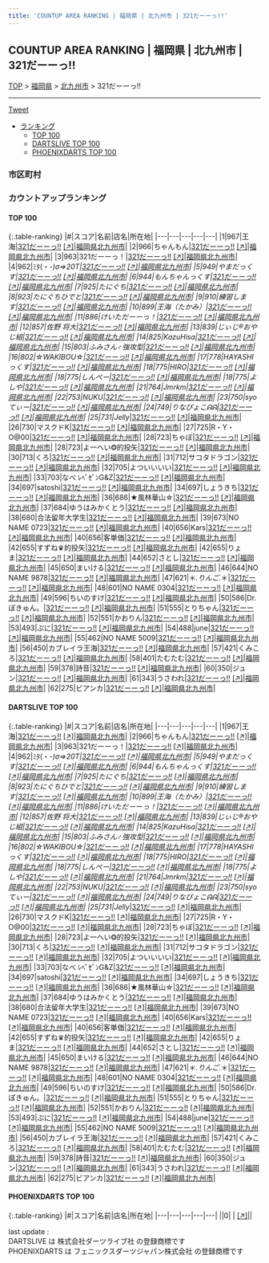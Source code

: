 ```yaml
---
title: 'COUNTUP AREA RANKING | 福岡県 | 北九州市 | 321だーーっ!!'
---
```

## COUNTUP AREA RANKING | 福岡県 | 北九州市 | 321だーーっ!!

[TOP](/darts/rank/) > [福岡県](/darts/rank/福岡県/) > [北九州市](/darts/rank/福岡県/北九州市/) > 321だーーっ!!

___

<a href="https://twitter.com/share?ref_src=twsrc%5Etfw" data-text="COUNTUP AREA RANKING | 福岡県北九州市321だーーっ!!" class="twitter-share-button" data-hashtags="DARTSLIVE,PHOENIXDARTS,darts,ダーツ" data-show-count="false">Tweet</a>

* [ランキング](#カウントアップランキング)
    * [TOP 100](#top-100)
    * [DARTSLIVE TOP 100](#dartslive-top-100)
    * [PHOENIXDARTS TOP 100](#phoenixdarts-top-100)

### 市区町村

<ul>

</ul>

### カウントアップランキング

#### TOP 100



{:.table-ranking}
|#|スコア|名前|店名|所在地|
|---|---|---|---|---|
|1|967|<span class="rank-name-dl">王海</span>|<a href="/darts/rank/shops/f39835de9572b2125f9f3321c1147265.html">321だーーっ!!</a> <a href="https://search.dartslive.com/jp/shop/f39835de9572b2125f9f3321c1147265">[↗]</a>|<a href="/darts/rank/福岡県/北九州市">福岡県北九州市</a>|
|2|966|<span class="rank-name-dl">ちゃんもん</span>|<a href="/darts/rank/shops/f39835de9572b2125f9f3321c1147265.html">321だーーっ!!</a> <a href="https://search.dartslive.com/jp/shop/f39835de9572b2125f9f3321c1147265">[↗]</a>|<a href="/darts/rank/福岡県/北九州市">福岡県北九州市</a>|
|3|963|<span class="rank-name-dl">321だーーっ！</span>|<a href="/darts/rank/shops/f39835de9572b2125f9f3321c1147265.html">321だーーっ!!</a> <a href="https://search.dartslive.com/jp/shop/f39835de9572b2125f9f3321c1147265">[↗]</a>|<a href="/darts/rank/福岡県/北九州市">福岡県北九州市</a>|
|4|962|<span class="rank-name-dl">ﾐﾀ(・_-)σ⇒20T</span>|<a href="/darts/rank/shops/f39835de9572b2125f9f3321c1147265.html">321だーーっ!!</a> <a href="https://search.dartslive.com/jp/shop/f39835de9572b2125f9f3321c1147265">[↗]</a>|<a href="/darts/rank/福岡県/北九州市">福岡県北九州市</a>|
|5|949|<span class="rank-name-dl">やまだっくす</span>|<a href="/darts/rank/shops/f39835de9572b2125f9f3321c1147265.html">321だーーっ!!</a> <a href="https://search.dartslive.com/jp/shop/f39835de9572b2125f9f3321c1147265">[↗]</a>|<a href="/darts/rank/福岡県/北九州市">福岡県北九州市</a>|
|6|944|<span class="rank-name-dl">もんちゃんっくす</span>|<a href="/darts/rank/shops/f39835de9572b2125f9f3321c1147265.html">321だーーっ!!</a> <a href="https://search.dartslive.com/jp/shop/f39835de9572b2125f9f3321c1147265">[↗]</a>|<a href="/darts/rank/福岡県/北九州市">福岡県北九州市</a>|
|7|925|<span class="rank-name-dl">たにぐち</span>|<a href="/darts/rank/shops/f39835de9572b2125f9f3321c1147265.html">321だーーっ!!</a> <a href="https://search.dartslive.com/jp/shop/f39835de9572b2125f9f3321c1147265">[↗]</a>|<a href="/darts/rank/福岡県/北九州市">福岡県北九州市</a>|
|8|923|<span class="rank-name-dl">たにぐちひでと</span>|<a href="/darts/rank/shops/f39835de9572b2125f9f3321c1147265.html">321だーーっ!!</a> <a href="https://search.dartslive.com/jp/shop/f39835de9572b2125f9f3321c1147265">[↗]</a>|<a href="/darts/rank/福岡県/北九州市">福岡県北九州市</a>|
|9|910|<span class="rank-name-dl">練習します</span>|<a href="/darts/rank/shops/f39835de9572b2125f9f3321c1147265.html">321だーーっ!!</a> <a href="https://search.dartslive.com/jp/shop/f39835de9572b2125f9f3321c1147265">[↗]</a>|<a href="/darts/rank/福岡県/北九州市">福岡県北九州市</a>|
|10|899|<span class="rank-name-dl">王海（たかみ）</span>|<a href="/darts/rank/shops/f39835de9572b2125f9f3321c1147265.html">321だーーっ!!</a> <a href="https://search.dartslive.com/jp/shop/f39835de9572b2125f9f3321c1147265">[↗]</a>|<a href="/darts/rank/福岡県/北九州市">福岡県北九州市</a>|
|11|886|<span class="rank-name-dl">けいただーーっ！</span>|<a href="/darts/rank/shops/f39835de9572b2125f9f3321c1147265.html">321だーーっ!!</a> <a href="https://search.dartslive.com/jp/shop/f39835de9572b2125f9f3321c1147265">[↗]</a>|<a href="/darts/rank/福岡県/北九州市">福岡県北九州市</a>|
|12|857|<span class="rank-name-dl">佐野 将大</span>|<a href="/darts/rank/shops/f39835de9572b2125f9f3321c1147265.html">321だーーっ!!</a> <a href="https://search.dartslive.com/jp/shop/f39835de9572b2125f9f3321c1147265">[↗]</a>|<a href="/darts/rank/福岡県/北九州市">福岡県北九州市</a>|
|13|839|<span class="rank-name-dl">じぃじ®おやじ組</span>|<a href="/darts/rank/shops/f39835de9572b2125f9f3321c1147265.html">321だーーっ!!</a> <a href="https://search.dartslive.com/jp/shop/f39835de9572b2125f9f3321c1147265">[↗]</a>|<a href="/darts/rank/福岡県/北九州市">福岡県北九州市</a>|
|14|825|<span class="rank-name-dl">KazuHisa</span>|<a href="/darts/rank/shops/f39835de9572b2125f9f3321c1147265.html">321だーーっ!!</a> <a href="https://search.dartslive.com/jp/shop/f39835de9572b2125f9f3321c1147265">[↗]</a>|<a href="/darts/rank/福岡県/北九州市">福岡県北九州市</a>|
|15|803|<span class="rank-name-dl">ふみさん♂強攻型</span>|<a href="/darts/rank/shops/f39835de9572b2125f9f3321c1147265.html">321だーーっ!!</a> <a href="https://search.dartslive.com/jp/shop/f39835de9572b2125f9f3321c1147265">[↗]</a>|<a href="/darts/rank/福岡県/北九州市">福岡県北九州市</a>|
|16|802|<span class="rank-name-dl">☆WAKIBOU☆</span>|<a href="/darts/rank/shops/f39835de9572b2125f9f3321c1147265.html">321だーーっ!!</a> <a href="https://search.dartslive.com/jp/shop/f39835de9572b2125f9f3321c1147265">[↗]</a>|<a href="/darts/rank/福岡県/北九州市">福岡県北九州市</a>|
|17|778|<span class="rank-name-dl">HAYASHIっくす</span>|<a href="/darts/rank/shops/f39835de9572b2125f9f3321c1147265.html">321だーーっ!!</a> <a href="https://search.dartslive.com/jp/shop/f39835de9572b2125f9f3321c1147265">[↗]</a>|<a href="/darts/rank/福岡県/北九州市">福岡県北九州市</a>|
|18|775|<span class="rank-name-dl">HIRO</span>|<a href="/darts/rank/shops/f39835de9572b2125f9f3321c1147265.html">321だーーっ!!</a> <a href="https://search.dartslive.com/jp/shop/f39835de9572b2125f9f3321c1147265">[↗]</a>|<a href="/darts/rank/福岡県/北九州市">福岡県北九州市</a>|
|18|775|<span class="rank-name-dl">しんぺー</span>|<a href="/darts/rank/shops/f39835de9572b2125f9f3321c1147265.html">321だーーっ!!</a> <a href="https://search.dartslive.com/jp/shop/f39835de9572b2125f9f3321c1147265">[↗]</a>|<a href="/darts/rank/福岡県/北九州市">福岡県北九州市</a>|
|18|775|<span class="rank-name-dl">よしや</span>|<a href="/darts/rank/shops/f39835de9572b2125f9f3321c1147265.html">321だーーっ!!</a> <a href="https://search.dartslive.com/jp/shop/f39835de9572b2125f9f3321c1147265">[↗]</a>|<a href="/darts/rank/福岡県/北九州市">福岡県北九州市</a>|
|21|764|<span class="rank-name-dl">Jmrkm</span>|<a href="/darts/rank/shops/f39835de9572b2125f9f3321c1147265.html">321だーーっ!!</a> <a href="https://search.dartslive.com/jp/shop/f39835de9572b2125f9f3321c1147265">[↗]</a>|<a href="/darts/rank/福岡県/北九州市">福岡県北九州市</a>|
|22|753|<span class="rank-name-dl">NUKU</span>|<a href="/darts/rank/shops/f39835de9572b2125f9f3321c1147265.html">321だーーっ!!</a> <a href="https://search.dartslive.com/jp/shop/f39835de9572b2125f9f3321c1147265">[↗]</a>|<a href="/darts/rank/福岡県/北九州市">福岡県北九州市</a>|
|23|750|<span class="rank-name-dl">syoてぃー</span>|<a href="/darts/rank/shops/f39835de9572b2125f9f3321c1147265.html">321だーーっ!!</a> <a href="https://search.dartslive.com/jp/shop/f39835de9572b2125f9f3321c1147265">[↗]</a>|<a href="/darts/rank/福岡県/北九州市">福岡県北九州市</a>|
|24|749|<span class="rank-name-dl">りなぴょこᕱᕱ︎</span>|<a href="/darts/rank/shops/f39835de9572b2125f9f3321c1147265.html">321だーーっ!!</a> <a href="https://search.dartslive.com/jp/shop/f39835de9572b2125f9f3321c1147265">[↗]</a>|<a href="/darts/rank/福岡県/北九州市">福岡県北九州市</a>|
|25|731|<span class="rank-name-dl">Jelly_</span>|<a href="/darts/rank/shops/f39835de9572b2125f9f3321c1147265.html">321だーーっ!!</a> <a href="https://search.dartslive.com/jp/shop/f39835de9572b2125f9f3321c1147265">[↗]</a>|<a href="/darts/rank/福岡県/北九州市">福岡県北九州市</a>|
|26|730|<span class="rank-name-dl">マスクドK</span>|<a href="/darts/rank/shops/f39835de9572b2125f9f3321c1147265.html">321だーーっ!!</a> <a href="https://search.dartslive.com/jp/shop/f39835de9572b2125f9f3321c1147265">[↗]</a>|<a href="/darts/rank/福岡県/北九州市">福岡県北九州市</a>|
|27|725|<span class="rank-name-dl">R・Y・O@00</span>|<a href="/darts/rank/shops/f39835de9572b2125f9f3321c1147265.html">321だーーっ!!</a> <a href="https://search.dartslive.com/jp/shop/f39835de9572b2125f9f3321c1147265">[↗]</a>|<a href="/darts/rank/福岡県/北九州市">福岡県北九州市</a>|
|28|723|<span class="rank-name-dl">ちゃぼ</span>|<a href="/darts/rank/shops/f39835de9572b2125f9f3321c1147265.html">321だーーっ!!</a> <a href="https://search.dartslive.com/jp/shop/f39835de9572b2125f9f3321c1147265">[↗]</a>|<a href="/darts/rank/福岡県/北九州市">福岡県北九州市</a>|
|28|723|<span class="rank-name-dl">よ一へい❂的投矢</span>|<a href="/darts/rank/shops/f39835de9572b2125f9f3321c1147265.html">321だーーっ!!</a> <a href="https://search.dartslive.com/jp/shop/f39835de9572b2125f9f3321c1147265">[↗]</a>|<a href="/darts/rank/福岡県/北九州市">福岡県北九州市</a>|
|30|713|<span class="rank-name-dl">くろ</span>|<a href="/darts/rank/shops/f39835de9572b2125f9f3321c1147265.html">321だーーっ!!</a> <a href="https://search.dartslive.com/jp/shop/f39835de9572b2125f9f3321c1147265">[↗]</a>|<a href="/darts/rank/福岡県/北九州市">福岡県北九州市</a>|
|31|712|<span class="rank-name-dl">サコタドラゴン</span>|<a href="/darts/rank/shops/f39835de9572b2125f9f3321c1147265.html">321だーーっ!!</a> <a href="https://search.dartslive.com/jp/shop/f39835de9572b2125f9f3321c1147265">[↗]</a>|<a href="/darts/rank/福岡県/北九州市">福岡県北九州市</a>|
|32|705|<span class="rank-name-dl">よついいいい</span>|<a href="/darts/rank/shops/f39835de9572b2125f9f3321c1147265.html">321だーーっ!!</a> <a href="https://search.dartslive.com/jp/shop/f39835de9572b2125f9f3321c1147265">[↗]</a>|<a href="/darts/rank/福岡県/北九州市">福岡県北九州市</a>|
|33|703|<span class="rank-name-dl">なべ ﾚﾍﾟｾﾞﾝG&amp;Z</span>|<a href="/darts/rank/shops/f39835de9572b2125f9f3321c1147265.html">321だーーっ!!</a> <a href="https://search.dartslive.com/jp/shop/f39835de9572b2125f9f3321c1147265">[↗]</a>|<a href="/darts/rank/福岡県/北九州市">福岡県北九州市</a>|
|34|697|<span class="rank-name-dl">satoshi</span>|<a href="/darts/rank/shops/f39835de9572b2125f9f3321c1147265.html">321だーーっ!!</a> <a href="https://search.dartslive.com/jp/shop/f39835de9572b2125f9f3321c1147265">[↗]</a>|<a href="/darts/rank/福岡県/北九州市">福岡県北九州市</a>|
|34|697|<span class="rank-name-dl">しょうきち</span>|<a href="/darts/rank/shops/f39835de9572b2125f9f3321c1147265.html">321だーーっ!!</a> <a href="https://search.dartslive.com/jp/shop/f39835de9572b2125f9f3321c1147265">[↗]</a>|<a href="/darts/rank/福岡県/北九州市">福岡県北九州市</a>|
|36|686|<span class="rank-name-dl">★風林華山☆</span>|<a href="/darts/rank/shops/f39835de9572b2125f9f3321c1147265.html">321だーーっ!!</a> <a href="https://search.dartslive.com/jp/shop/f39835de9572b2125f9f3321c1147265">[↗]</a>|<a href="/darts/rank/福岡県/北九州市">福岡県北九州市</a>|
|37|684|<span class="rank-name-dl">ゆうはみかくとう</span>|<a href="/darts/rank/shops/f39835de9572b2125f9f3321c1147265.html">321だーーっ!!</a> <a href="https://search.dartslive.com/jp/shop/f39835de9572b2125f9f3321c1147265">[↗]</a>|<a href="/darts/rank/福岡県/北九州市">福岡県北九州市</a>|
|38|680|<span class="rank-name-dl">合法留年大学生</span>|<a href="/darts/rank/shops/f39835de9572b2125f9f3321c1147265.html">321だーーっ!!</a> <a href="https://search.dartslive.com/jp/shop/f39835de9572b2125f9f3321c1147265">[↗]</a>|<a href="/darts/rank/福岡県/北九州市">福岡県北九州市</a>|
|39|673|<span class="rank-name-dl">NO NAME 0723</span>|<a href="/darts/rank/shops/f39835de9572b2125f9f3321c1147265.html">321だーーっ!!</a> <a href="https://search.dartslive.com/jp/shop/f39835de9572b2125f9f3321c1147265">[↗]</a>|<a href="/darts/rank/福岡県/北九州市">福岡県北九州市</a>|
|40|656|<span class="rank-name-dl">Kars</span>|<a href="/darts/rank/shops/f39835de9572b2125f9f3321c1147265.html">321だーーっ!!</a> <a href="https://search.dartslive.com/jp/shop/f39835de9572b2125f9f3321c1147265">[↗]</a>|<a href="/darts/rank/福岡県/北九州市">福岡県北九州市</a>|
|40|656|<span class="rank-name-dl">客単価</span>|<a href="/darts/rank/shops/f39835de9572b2125f9f3321c1147265.html">321だーーっ!!</a> <a href="https://search.dartslive.com/jp/shop/f39835de9572b2125f9f3321c1147265">[↗]</a>|<a href="/darts/rank/福岡県/北九州市">福岡県北九州市</a>|
|42|655|<span class="rank-name-dl">すずね♛的投矢</span>|<a href="/darts/rank/shops/f39835de9572b2125f9f3321c1147265.html">321だーーっ!!</a> <a href="https://search.dartslive.com/jp/shop/f39835de9572b2125f9f3321c1147265">[↗]</a>|<a href="/darts/rank/福岡県/北九州市">福岡県北九州市</a>|
|42|655|<span class="rank-name-dl">りょま</span>|<a href="/darts/rank/shops/f39835de9572b2125f9f3321c1147265.html">321だーーっ!!</a> <a href="https://search.dartslive.com/jp/shop/f39835de9572b2125f9f3321c1147265">[↗]</a>|<a href="/darts/rank/福岡県/北九州市">福岡県北九州市</a>|
|44|652|<span class="rank-name-dl">さとし</span>|<a href="/darts/rank/shops/f39835de9572b2125f9f3321c1147265.html">321だーーっ!!</a> <a href="https://search.dartslive.com/jp/shop/f39835de9572b2125f9f3321c1147265">[↗]</a>|<a href="/darts/rank/福岡県/北九州市">福岡県北九州市</a>|
|45|650|<span class="rank-name-dl">まいける</span>|<a href="/darts/rank/shops/f39835de9572b2125f9f3321c1147265.html">321だーーっ!!</a> <a href="https://search.dartslive.com/jp/shop/f39835de9572b2125f9f3321c1147265">[↗]</a>|<a href="/darts/rank/福岡県/北九州市">福岡県北九州市</a>|
|46|644|<span class="rank-name-dl">NO NAME 9878</span>|<a href="/darts/rank/shops/f39835de9572b2125f9f3321c1147265.html">321だーーっ!!</a> <a href="https://search.dartslive.com/jp/shop/f39835de9572b2125f9f3321c1147265">[↗]</a>|<a href="/darts/rank/福岡県/北九州市">福岡県北九州市</a>|
|47|621|<span class="rank-name-dl">＊*.りんご.*＊</span>|<a href="/darts/rank/shops/f39835de9572b2125f9f3321c1147265.html">321だーーっ!!</a> <a href="https://search.dartslive.com/jp/shop/f39835de9572b2125f9f3321c1147265">[↗]</a>|<a href="/darts/rank/福岡県/北九州市">福岡県北九州市</a>|
|48|601|<span class="rank-name-dl">NO NAME 0304</span>|<a href="/darts/rank/shops/f39835de9572b2125f9f3321c1147265.html">321だーーっ!!</a> <a href="https://search.dartslive.com/jp/shop/f39835de9572b2125f9f3321c1147265">[↗]</a>|<a href="/darts/rank/福岡県/北九州市">福岡県北九州市</a>|
|49|596|<span class="rank-name-dl">ちいのすけ</span>|<a href="/darts/rank/shops/f39835de9572b2125f9f3321c1147265.html">321だーーっ!!</a> <a href="https://search.dartslive.com/jp/shop/f39835de9572b2125f9f3321c1147265">[↗]</a>|<a href="/darts/rank/福岡県/北九州市">福岡県北九州市</a>|
|50|586|<span class="rank-name-dl">Dr.ぽきゅん。</span>|<a href="/darts/rank/shops/f39835de9572b2125f9f3321c1147265.html">321だーーっ!!</a> <a href="https://search.dartslive.com/jp/shop/f39835de9572b2125f9f3321c1147265">[↗]</a>|<a href="/darts/rank/福岡県/北九州市">福岡県北九州市</a>|
|51|555|<span class="rank-name-dl">とりちゃん</span>|<a href="/darts/rank/shops/f39835de9572b2125f9f3321c1147265.html">321だーーっ!!</a> <a href="https://search.dartslive.com/jp/shop/f39835de9572b2125f9f3321c1147265">[↗]</a>|<a href="/darts/rank/福岡県/北九州市">福岡県北九州市</a>|
|52|551|<span class="rank-name-dl">かおりん</span>|<a href="/darts/rank/shops/f39835de9572b2125f9f3321c1147265.html">321だーーっ!!</a> <a href="https://search.dartslive.com/jp/shop/f39835de9572b2125f9f3321c1147265">[↗]</a>|<a href="/darts/rank/福岡県/北九州市">福岡県北九州市</a>|
|53|493|<span class="rank-name-dl">ぷに</span>|<a href="/darts/rank/shops/f39835de9572b2125f9f3321c1147265.html">321だーーっ!!</a> <a href="https://search.dartslive.com/jp/shop/f39835de9572b2125f9f3321c1147265">[↗]</a>|<a href="/darts/rank/福岡県/北九州市">福岡県北九州市</a>|
|54|488|<span class="rank-name-dl">june</span>|<a href="/darts/rank/shops/f39835de9572b2125f9f3321c1147265.html">321だーーっ!!</a> <a href="https://search.dartslive.com/jp/shop/f39835de9572b2125f9f3321c1147265">[↗]</a>|<a href="/darts/rank/福岡県/北九州市">福岡県北九州市</a>|
|55|462|<span class="rank-name-dl">NO NAME 5009</span>|<a href="/darts/rank/shops/f39835de9572b2125f9f3321c1147265.html">321だーーっ!!</a> <a href="https://search.dartslive.com/jp/shop/f39835de9572b2125f9f3321c1147265">[↗]</a>|<a href="/darts/rank/福岡県/北九州市">福岡県北九州市</a>|
|56|450|<span class="rank-name-dl">カブレイラ王海</span>|<a href="/darts/rank/shops/f39835de9572b2125f9f3321c1147265.html">321だーーっ!!</a> <a href="https://search.dartslive.com/jp/shop/f39835de9572b2125f9f3321c1147265">[↗]</a>|<a href="/darts/rank/福岡県/北九州市">福岡県北九州市</a>|
|57|421|<span class="rank-name-dl">くみころ</span>|<a href="/darts/rank/shops/f39835de9572b2125f9f3321c1147265.html">321だーーっ!!</a> <a href="https://search.dartslive.com/jp/shop/f39835de9572b2125f9f3321c1147265">[↗]</a>|<a href="/darts/rank/福岡県/北九州市">福岡県北九州市</a>|
|58|401|<span class="rank-name-dl">たむたむ</span>|<a href="/darts/rank/shops/f39835de9572b2125f9f3321c1147265.html">321だーーっ!!</a> <a href="https://search.dartslive.com/jp/shop/f39835de9572b2125f9f3321c1147265">[↗]</a>|<a href="/darts/rank/福岡県/北九州市">福岡県北九州市</a>|
|59|378|<span class="rank-name-dl">詩音</span>|<a href="/darts/rank/shops/f39835de9572b2125f9f3321c1147265.html">321だーーっ!!</a> <a href="https://search.dartslive.com/jp/shop/f39835de9572b2125f9f3321c1147265">[↗]</a>|<a href="/darts/rank/福岡県/北九州市">福岡県北九州市</a>|
|60|350|<span class="rank-name-dl">ジュン</span>|<a href="/darts/rank/shops/f39835de9572b2125f9f3321c1147265.html">321だーーっ!!</a> <a href="https://search.dartslive.com/jp/shop/f39835de9572b2125f9f3321c1147265">[↗]</a>|<a href="/darts/rank/福岡県/北九州市">福岡県北九州市</a>|
|61|343|<span class="rank-name-dl">うさわれ</span>|<a href="/darts/rank/shops/f39835de9572b2125f9f3321c1147265.html">321だーーっ!!</a> <a href="https://search.dartslive.com/jp/shop/f39835de9572b2125f9f3321c1147265">[↗]</a>|<a href="/darts/rank/福岡県/北九州市">福岡県北九州市</a>|
|62|275|<span class="rank-name-dl">ビアンカ</span>|<a href="/darts/rank/shops/f39835de9572b2125f9f3321c1147265.html">321だーーっ!!</a> <a href="https://search.dartslive.com/jp/shop/f39835de9572b2125f9f3321c1147265">[↗]</a>|<a href="/darts/rank/福岡県/北九州市">福岡県北九州市</a>|


#### DARTSLIVE TOP 100



{:.table-ranking}
|#|スコア|名前|店名|所在地|
|---|---|---|---|---|
|1|967|<span class="rank-name-dl">王海</span>|<a href="/darts/rank/shops/f39835de9572b2125f9f3321c1147265.html">321だーーっ!!</a> <a href="https://search.dartslive.com/jp/shop/f39835de9572b2125f9f3321c1147265">[↗]</a>|<a href="/darts/rank/福岡県/北九州市">福岡県北九州市</a>|
|2|966|<span class="rank-name-dl">ちゃんもん</span>|<a href="/darts/rank/shops/f39835de9572b2125f9f3321c1147265.html">321だーーっ!!</a> <a href="https://search.dartslive.com/jp/shop/f39835de9572b2125f9f3321c1147265">[↗]</a>|<a href="/darts/rank/福岡県/北九州市">福岡県北九州市</a>|
|3|963|<span class="rank-name-dl">321だーーっ！</span>|<a href="/darts/rank/shops/f39835de9572b2125f9f3321c1147265.html">321だーーっ!!</a> <a href="https://search.dartslive.com/jp/shop/f39835de9572b2125f9f3321c1147265">[↗]</a>|<a href="/darts/rank/福岡県/北九州市">福岡県北九州市</a>|
|4|962|<span class="rank-name-dl">ﾐﾀ(・_-)σ⇒20T</span>|<a href="/darts/rank/shops/f39835de9572b2125f9f3321c1147265.html">321だーーっ!!</a> <a href="https://search.dartslive.com/jp/shop/f39835de9572b2125f9f3321c1147265">[↗]</a>|<a href="/darts/rank/福岡県/北九州市">福岡県北九州市</a>|
|5|949|<span class="rank-name-dl">やまだっくす</span>|<a href="/darts/rank/shops/f39835de9572b2125f9f3321c1147265.html">321だーーっ!!</a> <a href="https://search.dartslive.com/jp/shop/f39835de9572b2125f9f3321c1147265">[↗]</a>|<a href="/darts/rank/福岡県/北九州市">福岡県北九州市</a>|
|6|944|<span class="rank-name-dl">もんちゃんっくす</span>|<a href="/darts/rank/shops/f39835de9572b2125f9f3321c1147265.html">321だーーっ!!</a> <a href="https://search.dartslive.com/jp/shop/f39835de9572b2125f9f3321c1147265">[↗]</a>|<a href="/darts/rank/福岡県/北九州市">福岡県北九州市</a>|
|7|925|<span class="rank-name-dl">たにぐち</span>|<a href="/darts/rank/shops/f39835de9572b2125f9f3321c1147265.html">321だーーっ!!</a> <a href="https://search.dartslive.com/jp/shop/f39835de9572b2125f9f3321c1147265">[↗]</a>|<a href="/darts/rank/福岡県/北九州市">福岡県北九州市</a>|
|8|923|<span class="rank-name-dl">たにぐちひでと</span>|<a href="/darts/rank/shops/f39835de9572b2125f9f3321c1147265.html">321だーーっ!!</a> <a href="https://search.dartslive.com/jp/shop/f39835de9572b2125f9f3321c1147265">[↗]</a>|<a href="/darts/rank/福岡県/北九州市">福岡県北九州市</a>|
|9|910|<span class="rank-name-dl">練習します</span>|<a href="/darts/rank/shops/f39835de9572b2125f9f3321c1147265.html">321だーーっ!!</a> <a href="https://search.dartslive.com/jp/shop/f39835de9572b2125f9f3321c1147265">[↗]</a>|<a href="/darts/rank/福岡県/北九州市">福岡県北九州市</a>|
|10|899|<span class="rank-name-dl">王海（たかみ）</span>|<a href="/darts/rank/shops/f39835de9572b2125f9f3321c1147265.html">321だーーっ!!</a> <a href="https://search.dartslive.com/jp/shop/f39835de9572b2125f9f3321c1147265">[↗]</a>|<a href="/darts/rank/福岡県/北九州市">福岡県北九州市</a>|
|11|886|<span class="rank-name-dl">けいただーーっ！</span>|<a href="/darts/rank/shops/f39835de9572b2125f9f3321c1147265.html">321だーーっ!!</a> <a href="https://search.dartslive.com/jp/shop/f39835de9572b2125f9f3321c1147265">[↗]</a>|<a href="/darts/rank/福岡県/北九州市">福岡県北九州市</a>|
|12|857|<span class="rank-name-dl">佐野 将大</span>|<a href="/darts/rank/shops/f39835de9572b2125f9f3321c1147265.html">321だーーっ!!</a> <a href="https://search.dartslive.com/jp/shop/f39835de9572b2125f9f3321c1147265">[↗]</a>|<a href="/darts/rank/福岡県/北九州市">福岡県北九州市</a>|
|13|839|<span class="rank-name-dl">じぃじ®おやじ組</span>|<a href="/darts/rank/shops/f39835de9572b2125f9f3321c1147265.html">321だーーっ!!</a> <a href="https://search.dartslive.com/jp/shop/f39835de9572b2125f9f3321c1147265">[↗]</a>|<a href="/darts/rank/福岡県/北九州市">福岡県北九州市</a>|
|14|825|<span class="rank-name-dl">KazuHisa</span>|<a href="/darts/rank/shops/f39835de9572b2125f9f3321c1147265.html">321だーーっ!!</a> <a href="https://search.dartslive.com/jp/shop/f39835de9572b2125f9f3321c1147265">[↗]</a>|<a href="/darts/rank/福岡県/北九州市">福岡県北九州市</a>|
|15|803|<span class="rank-name-dl">ふみさん♂強攻型</span>|<a href="/darts/rank/shops/f39835de9572b2125f9f3321c1147265.html">321だーーっ!!</a> <a href="https://search.dartslive.com/jp/shop/f39835de9572b2125f9f3321c1147265">[↗]</a>|<a href="/darts/rank/福岡県/北九州市">福岡県北九州市</a>|
|16|802|<span class="rank-name-dl">☆WAKIBOU☆</span>|<a href="/darts/rank/shops/f39835de9572b2125f9f3321c1147265.html">321だーーっ!!</a> <a href="https://search.dartslive.com/jp/shop/f39835de9572b2125f9f3321c1147265">[↗]</a>|<a href="/darts/rank/福岡県/北九州市">福岡県北九州市</a>|
|17|778|<span class="rank-name-dl">HAYASHIっくす</span>|<a href="/darts/rank/shops/f39835de9572b2125f9f3321c1147265.html">321だーーっ!!</a> <a href="https://search.dartslive.com/jp/shop/f39835de9572b2125f9f3321c1147265">[↗]</a>|<a href="/darts/rank/福岡県/北九州市">福岡県北九州市</a>|
|18|775|<span class="rank-name-dl">HIRO</span>|<a href="/darts/rank/shops/f39835de9572b2125f9f3321c1147265.html">321だーーっ!!</a> <a href="https://search.dartslive.com/jp/shop/f39835de9572b2125f9f3321c1147265">[↗]</a>|<a href="/darts/rank/福岡県/北九州市">福岡県北九州市</a>|
|18|775|<span class="rank-name-dl">しんぺー</span>|<a href="/darts/rank/shops/f39835de9572b2125f9f3321c1147265.html">321だーーっ!!</a> <a href="https://search.dartslive.com/jp/shop/f39835de9572b2125f9f3321c1147265">[↗]</a>|<a href="/darts/rank/福岡県/北九州市">福岡県北九州市</a>|
|18|775|<span class="rank-name-dl">よしや</span>|<a href="/darts/rank/shops/f39835de9572b2125f9f3321c1147265.html">321だーーっ!!</a> <a href="https://search.dartslive.com/jp/shop/f39835de9572b2125f9f3321c1147265">[↗]</a>|<a href="/darts/rank/福岡県/北九州市">福岡県北九州市</a>|
|21|764|<span class="rank-name-dl">Jmrkm</span>|<a href="/darts/rank/shops/f39835de9572b2125f9f3321c1147265.html">321だーーっ!!</a> <a href="https://search.dartslive.com/jp/shop/f39835de9572b2125f9f3321c1147265">[↗]</a>|<a href="/darts/rank/福岡県/北九州市">福岡県北九州市</a>|
|22|753|<span class="rank-name-dl">NUKU</span>|<a href="/darts/rank/shops/f39835de9572b2125f9f3321c1147265.html">321だーーっ!!</a> <a href="https://search.dartslive.com/jp/shop/f39835de9572b2125f9f3321c1147265">[↗]</a>|<a href="/darts/rank/福岡県/北九州市">福岡県北九州市</a>|
|23|750|<span class="rank-name-dl">syoてぃー</span>|<a href="/darts/rank/shops/f39835de9572b2125f9f3321c1147265.html">321だーーっ!!</a> <a href="https://search.dartslive.com/jp/shop/f39835de9572b2125f9f3321c1147265">[↗]</a>|<a href="/darts/rank/福岡県/北九州市">福岡県北九州市</a>|
|24|749|<span class="rank-name-dl">りなぴょこᕱᕱ︎</span>|<a href="/darts/rank/shops/f39835de9572b2125f9f3321c1147265.html">321だーーっ!!</a> <a href="https://search.dartslive.com/jp/shop/f39835de9572b2125f9f3321c1147265">[↗]</a>|<a href="/darts/rank/福岡県/北九州市">福岡県北九州市</a>|
|25|731|<span class="rank-name-dl">Jelly_</span>|<a href="/darts/rank/shops/f39835de9572b2125f9f3321c1147265.html">321だーーっ!!</a> <a href="https://search.dartslive.com/jp/shop/f39835de9572b2125f9f3321c1147265">[↗]</a>|<a href="/darts/rank/福岡県/北九州市">福岡県北九州市</a>|
|26|730|<span class="rank-name-dl">マスクドK</span>|<a href="/darts/rank/shops/f39835de9572b2125f9f3321c1147265.html">321だーーっ!!</a> <a href="https://search.dartslive.com/jp/shop/f39835de9572b2125f9f3321c1147265">[↗]</a>|<a href="/darts/rank/福岡県/北九州市">福岡県北九州市</a>|
|27|725|<span class="rank-name-dl">R・Y・O@00</span>|<a href="/darts/rank/shops/f39835de9572b2125f9f3321c1147265.html">321だーーっ!!</a> <a href="https://search.dartslive.com/jp/shop/f39835de9572b2125f9f3321c1147265">[↗]</a>|<a href="/darts/rank/福岡県/北九州市">福岡県北九州市</a>|
|28|723|<span class="rank-name-dl">ちゃぼ</span>|<a href="/darts/rank/shops/f39835de9572b2125f9f3321c1147265.html">321だーーっ!!</a> <a href="https://search.dartslive.com/jp/shop/f39835de9572b2125f9f3321c1147265">[↗]</a>|<a href="/darts/rank/福岡県/北九州市">福岡県北九州市</a>|
|28|723|<span class="rank-name-dl">よ一へい❂的投矢</span>|<a href="/darts/rank/shops/f39835de9572b2125f9f3321c1147265.html">321だーーっ!!</a> <a href="https://search.dartslive.com/jp/shop/f39835de9572b2125f9f3321c1147265">[↗]</a>|<a href="/darts/rank/福岡県/北九州市">福岡県北九州市</a>|
|30|713|<span class="rank-name-dl">くろ</span>|<a href="/darts/rank/shops/f39835de9572b2125f9f3321c1147265.html">321だーーっ!!</a> <a href="https://search.dartslive.com/jp/shop/f39835de9572b2125f9f3321c1147265">[↗]</a>|<a href="/darts/rank/福岡県/北九州市">福岡県北九州市</a>|
|31|712|<span class="rank-name-dl">サコタドラゴン</span>|<a href="/darts/rank/shops/f39835de9572b2125f9f3321c1147265.html">321だーーっ!!</a> <a href="https://search.dartslive.com/jp/shop/f39835de9572b2125f9f3321c1147265">[↗]</a>|<a href="/darts/rank/福岡県/北九州市">福岡県北九州市</a>|
|32|705|<span class="rank-name-dl">よついいいい</span>|<a href="/darts/rank/shops/f39835de9572b2125f9f3321c1147265.html">321だーーっ!!</a> <a href="https://search.dartslive.com/jp/shop/f39835de9572b2125f9f3321c1147265">[↗]</a>|<a href="/darts/rank/福岡県/北九州市">福岡県北九州市</a>|
|33|703|<span class="rank-name-dl">なべ ﾚﾍﾟｾﾞﾝG&amp;Z</span>|<a href="/darts/rank/shops/f39835de9572b2125f9f3321c1147265.html">321だーーっ!!</a> <a href="https://search.dartslive.com/jp/shop/f39835de9572b2125f9f3321c1147265">[↗]</a>|<a href="/darts/rank/福岡県/北九州市">福岡県北九州市</a>|
|34|697|<span class="rank-name-dl">satoshi</span>|<a href="/darts/rank/shops/f39835de9572b2125f9f3321c1147265.html">321だーーっ!!</a> <a href="https://search.dartslive.com/jp/shop/f39835de9572b2125f9f3321c1147265">[↗]</a>|<a href="/darts/rank/福岡県/北九州市">福岡県北九州市</a>|
|34|697|<span class="rank-name-dl">しょうきち</span>|<a href="/darts/rank/shops/f39835de9572b2125f9f3321c1147265.html">321だーーっ!!</a> <a href="https://search.dartslive.com/jp/shop/f39835de9572b2125f9f3321c1147265">[↗]</a>|<a href="/darts/rank/福岡県/北九州市">福岡県北九州市</a>|
|36|686|<span class="rank-name-dl">★風林華山☆</span>|<a href="/darts/rank/shops/f39835de9572b2125f9f3321c1147265.html">321だーーっ!!</a> <a href="https://search.dartslive.com/jp/shop/f39835de9572b2125f9f3321c1147265">[↗]</a>|<a href="/darts/rank/福岡県/北九州市">福岡県北九州市</a>|
|37|684|<span class="rank-name-dl">ゆうはみかくとう</span>|<a href="/darts/rank/shops/f39835de9572b2125f9f3321c1147265.html">321だーーっ!!</a> <a href="https://search.dartslive.com/jp/shop/f39835de9572b2125f9f3321c1147265">[↗]</a>|<a href="/darts/rank/福岡県/北九州市">福岡県北九州市</a>|
|38|680|<span class="rank-name-dl">合法留年大学生</span>|<a href="/darts/rank/shops/f39835de9572b2125f9f3321c1147265.html">321だーーっ!!</a> <a href="https://search.dartslive.com/jp/shop/f39835de9572b2125f9f3321c1147265">[↗]</a>|<a href="/darts/rank/福岡県/北九州市">福岡県北九州市</a>|
|39|673|<span class="rank-name-dl">NO NAME 0723</span>|<a href="/darts/rank/shops/f39835de9572b2125f9f3321c1147265.html">321だーーっ!!</a> <a href="https://search.dartslive.com/jp/shop/f39835de9572b2125f9f3321c1147265">[↗]</a>|<a href="/darts/rank/福岡県/北九州市">福岡県北九州市</a>|
|40|656|<span class="rank-name-dl">Kars</span>|<a href="/darts/rank/shops/f39835de9572b2125f9f3321c1147265.html">321だーーっ!!</a> <a href="https://search.dartslive.com/jp/shop/f39835de9572b2125f9f3321c1147265">[↗]</a>|<a href="/darts/rank/福岡県/北九州市">福岡県北九州市</a>|
|40|656|<span class="rank-name-dl">客単価</span>|<a href="/darts/rank/shops/f39835de9572b2125f9f3321c1147265.html">321だーーっ!!</a> <a href="https://search.dartslive.com/jp/shop/f39835de9572b2125f9f3321c1147265">[↗]</a>|<a href="/darts/rank/福岡県/北九州市">福岡県北九州市</a>|
|42|655|<span class="rank-name-dl">すずね♛的投矢</span>|<a href="/darts/rank/shops/f39835de9572b2125f9f3321c1147265.html">321だーーっ!!</a> <a href="https://search.dartslive.com/jp/shop/f39835de9572b2125f9f3321c1147265">[↗]</a>|<a href="/darts/rank/福岡県/北九州市">福岡県北九州市</a>|
|42|655|<span class="rank-name-dl">りょま</span>|<a href="/darts/rank/shops/f39835de9572b2125f9f3321c1147265.html">321だーーっ!!</a> <a href="https://search.dartslive.com/jp/shop/f39835de9572b2125f9f3321c1147265">[↗]</a>|<a href="/darts/rank/福岡県/北九州市">福岡県北九州市</a>|
|44|652|<span class="rank-name-dl">さとし</span>|<a href="/darts/rank/shops/f39835de9572b2125f9f3321c1147265.html">321だーーっ!!</a> <a href="https://search.dartslive.com/jp/shop/f39835de9572b2125f9f3321c1147265">[↗]</a>|<a href="/darts/rank/福岡県/北九州市">福岡県北九州市</a>|
|45|650|<span class="rank-name-dl">まいける</span>|<a href="/darts/rank/shops/f39835de9572b2125f9f3321c1147265.html">321だーーっ!!</a> <a href="https://search.dartslive.com/jp/shop/f39835de9572b2125f9f3321c1147265">[↗]</a>|<a href="/darts/rank/福岡県/北九州市">福岡県北九州市</a>|
|46|644|<span class="rank-name-dl">NO NAME 9878</span>|<a href="/darts/rank/shops/f39835de9572b2125f9f3321c1147265.html">321だーーっ!!</a> <a href="https://search.dartslive.com/jp/shop/f39835de9572b2125f9f3321c1147265">[↗]</a>|<a href="/darts/rank/福岡県/北九州市">福岡県北九州市</a>|
|47|621|<span class="rank-name-dl">＊*.りんご.*＊</span>|<a href="/darts/rank/shops/f39835de9572b2125f9f3321c1147265.html">321だーーっ!!</a> <a href="https://search.dartslive.com/jp/shop/f39835de9572b2125f9f3321c1147265">[↗]</a>|<a href="/darts/rank/福岡県/北九州市">福岡県北九州市</a>|
|48|601|<span class="rank-name-dl">NO NAME 0304</span>|<a href="/darts/rank/shops/f39835de9572b2125f9f3321c1147265.html">321だーーっ!!</a> <a href="https://search.dartslive.com/jp/shop/f39835de9572b2125f9f3321c1147265">[↗]</a>|<a href="/darts/rank/福岡県/北九州市">福岡県北九州市</a>|
|49|596|<span class="rank-name-dl">ちいのすけ</span>|<a href="/darts/rank/shops/f39835de9572b2125f9f3321c1147265.html">321だーーっ!!</a> <a href="https://search.dartslive.com/jp/shop/f39835de9572b2125f9f3321c1147265">[↗]</a>|<a href="/darts/rank/福岡県/北九州市">福岡県北九州市</a>|
|50|586|<span class="rank-name-dl">Dr.ぽきゅん。</span>|<a href="/darts/rank/shops/f39835de9572b2125f9f3321c1147265.html">321だーーっ!!</a> <a href="https://search.dartslive.com/jp/shop/f39835de9572b2125f9f3321c1147265">[↗]</a>|<a href="/darts/rank/福岡県/北九州市">福岡県北九州市</a>|
|51|555|<span class="rank-name-dl">とりちゃん</span>|<a href="/darts/rank/shops/f39835de9572b2125f9f3321c1147265.html">321だーーっ!!</a> <a href="https://search.dartslive.com/jp/shop/f39835de9572b2125f9f3321c1147265">[↗]</a>|<a href="/darts/rank/福岡県/北九州市">福岡県北九州市</a>|
|52|551|<span class="rank-name-dl">かおりん</span>|<a href="/darts/rank/shops/f39835de9572b2125f9f3321c1147265.html">321だーーっ!!</a> <a href="https://search.dartslive.com/jp/shop/f39835de9572b2125f9f3321c1147265">[↗]</a>|<a href="/darts/rank/福岡県/北九州市">福岡県北九州市</a>|
|53|493|<span class="rank-name-dl">ぷに</span>|<a href="/darts/rank/shops/f39835de9572b2125f9f3321c1147265.html">321だーーっ!!</a> <a href="https://search.dartslive.com/jp/shop/f39835de9572b2125f9f3321c1147265">[↗]</a>|<a href="/darts/rank/福岡県/北九州市">福岡県北九州市</a>|
|54|488|<span class="rank-name-dl">june</span>|<a href="/darts/rank/shops/f39835de9572b2125f9f3321c1147265.html">321だーーっ!!</a> <a href="https://search.dartslive.com/jp/shop/f39835de9572b2125f9f3321c1147265">[↗]</a>|<a href="/darts/rank/福岡県/北九州市">福岡県北九州市</a>|
|55|462|<span class="rank-name-dl">NO NAME 5009</span>|<a href="/darts/rank/shops/f39835de9572b2125f9f3321c1147265.html">321だーーっ!!</a> <a href="https://search.dartslive.com/jp/shop/f39835de9572b2125f9f3321c1147265">[↗]</a>|<a href="/darts/rank/福岡県/北九州市">福岡県北九州市</a>|
|56|450|<span class="rank-name-dl">カブレイラ王海</span>|<a href="/darts/rank/shops/f39835de9572b2125f9f3321c1147265.html">321だーーっ!!</a> <a href="https://search.dartslive.com/jp/shop/f39835de9572b2125f9f3321c1147265">[↗]</a>|<a href="/darts/rank/福岡県/北九州市">福岡県北九州市</a>|
|57|421|<span class="rank-name-dl">くみころ</span>|<a href="/darts/rank/shops/f39835de9572b2125f9f3321c1147265.html">321だーーっ!!</a> <a href="https://search.dartslive.com/jp/shop/f39835de9572b2125f9f3321c1147265">[↗]</a>|<a href="/darts/rank/福岡県/北九州市">福岡県北九州市</a>|
|58|401|<span class="rank-name-dl">たむたむ</span>|<a href="/darts/rank/shops/f39835de9572b2125f9f3321c1147265.html">321だーーっ!!</a> <a href="https://search.dartslive.com/jp/shop/f39835de9572b2125f9f3321c1147265">[↗]</a>|<a href="/darts/rank/福岡県/北九州市">福岡県北九州市</a>|
|59|378|<span class="rank-name-dl">詩音</span>|<a href="/darts/rank/shops/f39835de9572b2125f9f3321c1147265.html">321だーーっ!!</a> <a href="https://search.dartslive.com/jp/shop/f39835de9572b2125f9f3321c1147265">[↗]</a>|<a href="/darts/rank/福岡県/北九州市">福岡県北九州市</a>|
|60|350|<span class="rank-name-dl">ジュン</span>|<a href="/darts/rank/shops/f39835de9572b2125f9f3321c1147265.html">321だーーっ!!</a> <a href="https://search.dartslive.com/jp/shop/f39835de9572b2125f9f3321c1147265">[↗]</a>|<a href="/darts/rank/福岡県/北九州市">福岡県北九州市</a>|
|61|343|<span class="rank-name-dl">うさわれ</span>|<a href="/darts/rank/shops/f39835de9572b2125f9f3321c1147265.html">321だーーっ!!</a> <a href="https://search.dartslive.com/jp/shop/f39835de9572b2125f9f3321c1147265">[↗]</a>|<a href="/darts/rank/福岡県/北九州市">福岡県北九州市</a>|
|62|275|<span class="rank-name-dl">ビアンカ</span>|<a href="/darts/rank/shops/f39835de9572b2125f9f3321c1147265.html">321だーーっ!!</a> <a href="https://search.dartslive.com/jp/shop/f39835de9572b2125f9f3321c1147265">[↗]</a>|<a href="/darts/rank/福岡県/北九州市">福岡県北九州市</a>|


#### PHOENIXDARTS TOP 100



{:.table-ranking}
|#|スコア|名前|店名|所在地|
|---|---|---|---|---|
||0|<span class="rank-name-dl"> </span>|<a href="/darts/rank/shops/.html"></a> <a href="">[↗]</a>|<a href="/darts/rank//"></a>|


<div class="footer border-top border-gray-light mt-5 pt-3 text-right text-gray">
    last update : <span style="font-weight: italic" id="foot_last_modified"></span><br />
    DARTSLIVE は 株式会社ダーツライブ社 の登録商標です<br />
    PHOENIXDARTS は フェニックスダーツジャパン株式会社 の登録商標です<br />
</div>

<script src="https://cdnjs.cloudflare.com/ajax/libs/jquery.tablesorter/2.31.3/js/jquery.tablesorter.min.js" integrity="sha512-qzgd5cYSZcosqpzpn7zF2ZId8f/8CHmFKZ8j7mU4OUXTNRd5g+ZHBPsgKEwoqxCtdQvExE5LprwwPAgoicguNg==" crossorigin="anonymous" referrerpolicy="no-referrer"></script>
<link rel="stylesheet" href="https://cdnjs.cloudflare.com/ajax/libs/jquery.tablesorter/2.31.3/css/theme.default.min.css" integrity="sha512-wghhOJkjQX0Lh3NSWvNKeZ0ZpNn+SPVXX1Qyc9OCaogADktxrBiBdKGDoqVUOyhStvMBmJQ8ZdMHiR3wuEq8+w==" crossorigin="anonymous" referrerpolicy="no-referrer" />
<script>
$(function() {
    $(".table-ranking").tablesorter({sortList:[[0, 0]]});
    $("#foot_last_modified").text(formatDate(new Date(document.lastModified), 'yyyy-MM-dd HH:mm:ss'));
});
</script>

<script async src="https://platform.twitter.com/widgets.js" charset="utf-8"></script>